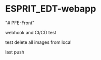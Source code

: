# ESPRIT_EDT-webapp

"# PFE-Front" 

webhook and CI/CD test

test delete all images from local


last push